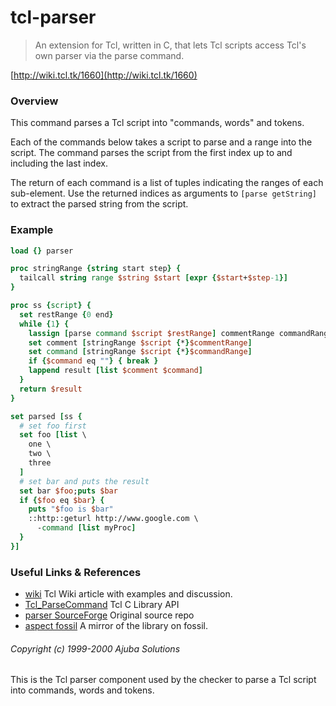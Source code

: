 # tcl-parser

> An extension for Tcl, written in C, that lets Tcl scripts access Tcl's own parser via the parse command.

[http://wiki.tcl.tk/1660](http://wiki.tcl.tk/1660)

### Overview

This command parses a Tcl script into "commands, words" and tokens.

Each of the commands below takes a script to parse and a range
into the script.  The command parses the script from the first index up to and including the last index.  

The return of each command is a list of tuples indicating the ranges of each sub-element.  Use the returned indices as arguments to `[parse getString]` to extract the parsed string from the script.

### Example

```tcl
load {} parser

proc stringRange {string start step} {
  tailcall string range $string $start [expr {$start+$step-1}]
}

proc ss {script} {
  set restRange {0 end}
  while {1} {
    lassign [parse command $script $restRange] commentRange commandRange restRange tree
    set comment [stringRange $script {*}$commentRange]
    set command [stringRange $script {*}$commandRange]
    if {$command eq ""} { break }
    lappend result [list $comment $command]
  }
  return $result
}

set parsed [ss {
  # set foo first
  set foo [list \
    one \
    two \
    three
  ]
  # set bar and puts the result
  set bar $foo;puts $bar
  if {$foo eq $bar} {
    puts "$foo is $bar"
    ::http::geturl http://www.google.com \
      -command [list myProc]
  }
}]
```

### Useful Links & References

 - [wiki](http://wiki.tcl.tk/1660) Tcl Wiki article with examples and discussion.
 - [Tcl_ParseCommand](http://www.tcl.tk/man/tcl/TclLib/ParseCmd.htm) Tcl C Library API
 - [parser SourceForge](http://tclpro.cvs.sourceforge.net/tclpro/tclparser/) Original source repo
 - [aspect fossil](http://chiselapp.com/user/aspect/repository/tclparser/index) A mirror of the library on fossil.


###### Copyright (c) 1999-2000 Ajuba Solutions

This is the Tcl parser component used by the checker to
parse a Tcl script into commands, words and tokens.
